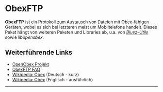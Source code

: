 ObexFTP
=======

**ObexFTP** ist ein Protokoll zum Austausch von Dateien mit Obex-fähigen
Geräten, wobei es sich bei letzteren meist um Mobiltelefone handelt.
Dieses Paket hängt von weiteren Paketen und Libraries ab, u.a. von
*[Bluez-Utils](../bluez-utils/README.md)* sowie *libopenobex*.

Weiterführende Links
--------------------

-   [OpenObex
    Projekt](http://dev.zuckschwerdt.org/openobex/)
-   [ObexFTP
    FAQ](http://dev.zuckschwerdt.org/openobex/wiki/ObexFtpFaq)
-   [Wikipedia:
    Obex](http://de.wikipedia.org/wiki/OBEX) (Deutsch - kurz)
-   [Wikipedia:
    Obex](http://de.wikipedia.org/wiki/OBEX) (Englisch -
    ausführlich)

------------------------------------------------------------------------


